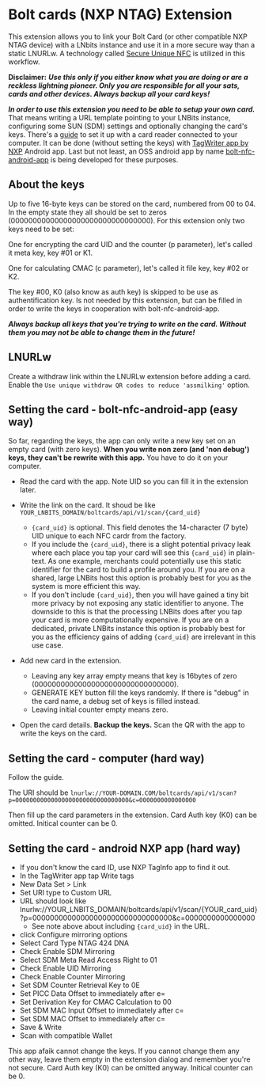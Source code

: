 # Bolt cards (NXP NTAG) Extension

This extension allows you to link your Bolt Card (or other compatible NXP NTAG device) with a LNbits instance and use it in a more secure way than a static LNURLw. A technology called [Secure Unique NFC](https://mishka-scan.com/blog/secure-unique-nfc) is utilized in this workflow. 

**Disclaimer:** ***Use this only if you either know what you are doing or are a reckless lightning pioneer. Only you are responsible for all your sats, cards and other devices. Always backup all your card keys!***

***In order to use this extension you need to be able to setup your own card.*** That means writing a URL template pointing to your LNBits instance, configuring some SUN (SDM) settings and optionally changing the card's keys. There's a [guide](https://www.whitewolftech.com/articles/payment-card/) to set it up with a card reader connected to your computer. It can be done (without setting the keys) with [TagWriter app by NXP](https://play.google.com/store/apps/details?id=com.nxp.nfc.tagwriter) Android app. Last but not least, an OSS android app by name [bolt-nfc-android-app](https://github.com/boltcard/bolt-nfc-android-app) is being developed for these purposes.

## About the keys

Up to five 16-byte keys can be stored on the card, numbered from 00 to 04. In the empty state they all should be set to zeros (00000000000000000000000000000000). For this extension only two keys need to be set:

One for encrypting the card UID and the counter (p parameter), let's called it meta key, key #01 or K1.

One for calculating CMAC (c parameter), let's called it file key, key #02 or K2.

The key #00, K0 (also know as auth key) is skipped to be use as authentification key. Is not needed by this extension, but can be filled in order to write the keys in cooperation with bolt-nfc-android-app. 

***Always backup all keys that you're trying to write on the card. Without them you may not be able to change them in the future!***

## LNURLw 
Create a withdraw link within the LNURLw extension before adding a card. Enable the `Use unique withdraw QR codes to reduce 'assmilking'` option. 

## Setting the card - bolt-nfc-android-app (easy way)
So far, regarding the keys, the app can only write a new key set on an empty card (with zero keys). **When you write non zero (and 'non debug') keys, they can't be rewrite with this app.** You have to do it on your computer. 

- Read the card with the app. Note UID so you can fill it in the extension later.
- Write the link on the card. It shoud be like `YOUR_LNBITS_DOMAIN/boltcards/api/v1/scan/{card_uid}`
    - `{card_uid}` is optional. This field denotes the 14-character (7 byte) UID unique to each NFC cardr from the factory.
    - If you include the `{card_uid}`, there is a slight potential privacy leak where each place you tap your card will see this `{card_uid}` in plain-text. As one example, merchants could potentially use this static identifier for the card to build a profile around you. If you are on a shared, large LNBits host this option is probably best for you as the system is more efficient this way.
    - If you don't include `{card_uid}`, then you will have gained a tiny bit more privacy by not exposing any static identifier to anyone. The downside to this is that the processing LNBits does after you tap your card is more computationally expensive. If you are on a dedicated, private LNBits instance this option is probably best for you as the efficiency gains of adding `{card_uid}` are irrelevant in this use case.

- Add new card in the extension. 
    - Leaving any key array empty means that key is 16bytes of zero (00000000000000000000000000000000). 
    - GENERATE KEY button fill the keys randomly. If there is "debug" in the card name, a debug set of keys is filled instead.
    - Leaving initial counter empty means zero. 
- Open the card details. **Backup the keys.** Scan the QR with the app to write the keys on the card.

## Setting the card - computer (hard way)

Follow the guide. 

The URI should be `lnurlw://YOUR-DOMAIN.COM/boltcards/api/v1/scan?p=00000000000000000000000000000000&c=0000000000000000`

Then fill up the card parameters in the extension. Card Auth key (K0) can be omitted. Initical counter can be 0.

## Setting the card - android NXP app (hard way)
- If you don't know the card ID, use NXP TagInfo app to find it out.
- In the TagWriter app tap Write tags
- New Data Set > Link
- Set URI type to Custom URL
- URL should look like lnurlw://YOUR_LNBITS_DOMAIN/boltcards/api/v1/scan/{YOUR_card_uid}?p=00000000000000000000000000000000&c=0000000000000000
    - See note above about including `{card_uid}` in the URL.
- click Configure mirroring options
- Select Card Type NTAG 424 DNA
- Check Enable SDM Mirroring
- Select SDM Meta Read Access Right to 01
- Check Enable UID Mirroring
- Check Enable Counter Mirroring
- Set SDM Counter Retrieval Key to 0E
- Set PICC Data Offset to immediately after e=
- Set Derivation Key for CMAC Calculation to 00
- Set SDM MAC Input Offset to immediately after c=
- Set SDM MAC Offset to immediately after c=
- Save & Write
- Scan with compatible Wallet

This app afaik cannot change the keys. If you cannot change them any other way, leave them empty in the extension dialog and remember you're not secure. Card Auth key (K0) can be omitted anyway. Initical counter can be 0.

